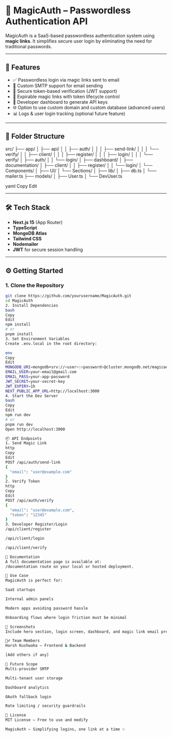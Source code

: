 # 🔐 MagicAuth – Passwordless Authentication API

MagicAuth is a SaaS-based passwordless authentication system using **magic links**. It simplifies secure user login by eliminating the need for traditional passwords.

---

## 🚀 Features

- ✅ Passwordless login via magic links sent to email
- 📧 Custom SMTP support for email sending
- 🔑 Secure token-based verification (JWT support)
- 🔗 Expirable magic links with token lifecycle control
- 🔐 Developer dashboard to generate API keys
- 🌐 Option to use custom domain and custom database (advanced users)
- 📊 Logs & user login tracking (optional future feature)

---

## 📁 Folder Structure

src/
├── app/
│ ├── api/
│ │ ├── auth/
│ │ │ ├── send-link/
│ │ │ └── verify/
│ │ ├── client/
│ │ │ ├── register/
│ │ │ ├── login/
│ │ │ └── verify/
│ ├── auth/
│ │ └── login/
│ ├── dashboard/
│ ├── documentation/
│ ├── client/
│ │ ├── register/
│ │ └── login/
│ └── Components/
│ ├── UI/
│ └── Sections/
│
├── lib/
│ ├── db.ts
│ └── mailer.ts
├── models/
│ ├── User.ts
│ └── DevUser.ts

yaml
Copy
Edit

---

## 🛠️ Tech Stack

- **Next.js 15** (App Router)
- **TypeScript**
- **MongoDB Atlas**
- **Tailwind CSS**
- **Nodemailer**
- **JWT** for secure session handling

---

## ⚙️ Getting Started

### 1. Clone the Repository

```bash
git clone https://github.com/yourusername/MagicAuth.git
cd MagicAuth
2. Install Dependencies
bash
Copy
Edit
npm install
# or
pnpm install
3. Set Environment Variables
Create .env.local in the root directory:

env
Copy
Edit
MONGODB_URI=mongodb+srv://<user>:<password>@cluster.mongodb.net/magicauth
EMAIL_USER=your-email@gmail.com
EMAIL_PASS=your-app-password
JWT_SECRET=your-secret-key
JWT_EXPIRY=1h
NEXT_PUBLIC_APP_URL=http://localhost:3000
4. Start the Dev Server
bash
Copy
Edit
npm run dev
# or
pnpm run dev
Open http://localhost:3000

📦 API Endpoints
1. Send Magic Link
http
Copy
Edit
POST /api/auth/send-link
{
  "email": "user@example.com"
}
2. Verify Token
http
Copy
Edit
POST /api/auth/verify
{
  "email": "user@example.com",
  "token": "12345"
}
3. Developer Register/Login
/api/client/register

/api/client/login

/api/client/verify

📄 Documentation
A full documentation page is available at:
/documentation route on your local or hosted deployment.

🧠 Use Case
MagicAuth is perfect for:

SaaS startups

Internal admin panels

Modern apps avoiding password hassle

Onboarding flows where login friction must be minimal

📸 Screenshots
Include hero section, login screen, dashboard, and magic link email previews

🙋‍♂️ Team Members
Harsh Kushwaha – Frontend & Backend

[Add others if any]

🧪 Future Scope
Multi-provider SMTP

Multi-tenant user storage

Dashboard analytics

OAuth fallback login

Rate limiting / security guardrails

📃 License
MIT License – Free to use and modify

MagicAuth – Simplifying logins, one link at a time ✨

